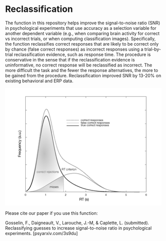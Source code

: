 # Reclassification

The function in this repository helps improve the signal-to-noise ratio (SNR) in psychological experiments that use accuracy as a selection variable for another dependent variable (e.g., when comparing brain activity for correct vs incorrect trials, or when computing classification images). Specifically, the function reclassifies correct responses that are likely to be correct only by chance (false correct responses) as incorrect responses using a trial-by-trial reclassification evidence, such as response time. The procedure is conservative in the sense that if the reclassification evidence is uninformative, no correct response will be reclassified as incorrect. The more difficult the task and the fewer the response alternatives, the more to be gained from the procedure. Reclassification improved SNR by 13-20% on existing behavioral and ERP data. 

![Figure](/reclassif_fig1.png)

Please cite our paper if you use this function:

Gosselin, F., Daigneault, V., Larouche, J.-M, & Caplette, L. (submitted). Reclassifying guesses to increase signal-to-noise ratio in psychological experiments. [psyarxiv.com/3s9du]
